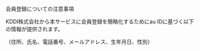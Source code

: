<div class="style___p0QW3IYZ"><div class="style___GOiodCZv"><p class="style___2AUi6Nz7">会員登録についての注意事項</p></div><p class="style___SZrtE-n4">KDDI株式会社から本サービスに会員登録を簡略化するためにau IDに基づく以下の情報が提供されます。</p><p class="style___SZrtE-n4">（住所、氏名、電話番号、メールアドレス、生年月日、性別）</p><br></div>
